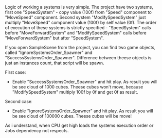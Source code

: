 Logic of working a systems is very simple. The project have two systems, first one "SpeedSystem" - copy value (100f) from "Speed" component to "MoveSpeed" component. Second system "ModifySpeedSystem" just multiply "MoveSpeed" component value (100f) by self value (0f). The order of execution of these systems is strictly specified - "SpeedSystem" calls before "MoveForwardSystem" and "ModifySpeedSystem" calls before "MoveForwardSystem" but after "SpeedSystem".

If you open SampleScene from the project, you can find two game objects, called "IgnoreSystemsOrder_Spawner" and "SuccessSystemsOrder_Spawner". Difference between theese objects is just an instances count, that script will be spawn.

First case:
- Enable "SuccessSystemsOrder_Spawner" and hit play. As result you will be see cloud of 1000 cubes. Theese cubes won't move, because "ModifySpeedSystem" multiply 100f by 0f and get 0f as result.

Second case:
- Enable "IgnoreSystemsOrder_Spawner" and hit play. As result you will be see cloud of 100000 cubes. Theese cubes will be move!

As i understand, when CPU get high loads the systems execution order or Jobs dependency not respects.
